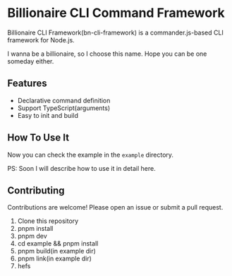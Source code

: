 # Billionaire CLI Command Framework

Billionaire CLI Framework(bn-cli-framework) is a commander.js-based CLI framework for Node.js.

I wanna be a billionaire, so I choose this name. Hope you can be one someday either.

## Features

- Declarative command definition
- Support TypeScript(arguments)
- Easy to init and build

## How To Use It

Now you can check the example in the `example` directory.

PS: Soon I will describe how to use it in detail here.

## Contributing

Contributions are welcome! Please open an issue or submit a pull request.

1. Clone this repository
2. pnpm install
3. pnpm dev
4. cd example && pnpm install
5. pnpm build(in example dir)
6. pnpm link(in example dir)
7. hefs <command>
